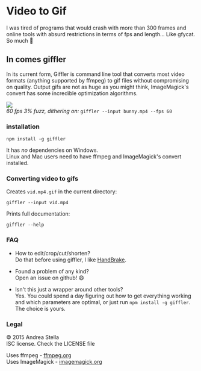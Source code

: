 # Video to Gif
I was tired of programs that would crash with more than 300 frames and online
tools with absurd restrictions in terms of fps and length... Like gfycat.  
So much :poop:

## In comes giffler
In its current form, Giffler is  command line tool that converts most video
formats (anything supported by ffmpeg) to gif files without compromising on
quality. Output gifs are not as huge as you might think, ImageMagick's convert
has some incredible optimization algorithms.

![](http://mccxiv.me/files/bbb60fps3fuzz.gif)  
*60 fps 3% fuzz, dithering on:* `giffler --input bunny.mp4 --fps 60`

### installation
```
npm install -g giffler
```
It has *no* dependencies on Windows.  
Linux and Mac users need to have ffmpeg and ImageMagick's convert installed.

### Converting video to gifs
Creates `vid.mp4.gif` in the current directory:
```
giffler --input vid.mp4
```

Prints full documentation:
```
giffler --help
```

### FAQ
- How to edit/crop/cut/shorten?  
Do that before using giffler, I like [HandBrake](https://handbrake.fr).

- Found a problem of any kind?  
Open an issue on github! :smile:

- Isn't this just a wrapper around other tools?  
Yes. You could spend a day figuring out how to get everything working and which
parameters are optimal, or just run `npm install -g giffler`.
The choice is yours.

### Legal
© 2015 Andrea Stella  
ISC license. Check the LICENSE file


Uses ffmpeg - [ffmpeg.org](https://www.ffmpeg.org/)  
Uses ImageMagick - [imagemagick.org](http://www.imagemagick.org/)